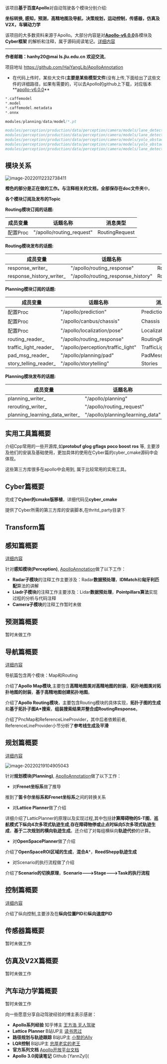 该项目**基于百度Apollo**对自动驾驶各个模块分别介绍: 

**坐标转换, 感知，预测，高精地图及导航，决策规划，运动控制，传感器，仿真及V2X，车辆动力学**

该项目的大多数资料来源于Apollo。大部分内容是对[**Apollo-v6.0.0**](https://github.com/ApolloAuto/apollo/releases/tag/v6.0.0)各模块及 **Cyber框架** 的解析和注释，属于源码阅读笔记。[详细内容](doc/自动驾驶导论.md)

---

**作者邮箱：hanhy20@mai ls.jlu.edu.cn** **欢迎交流**。

项目地址 https://github.com/HaiYangLib/ApolloAnnotation

* 在代码上传时，某些大文件(**主要是某些模型文件**)没有上传,下面给出了这些文件的详细路径，如果有需要的，可以去Apollo的github上下载，对应版本**[apollo-v6.0.0](https://github.com/ApolloAuto/apollo/releases/tag/v6.0.0)**


```c
*.caffemodel
*.model
*.caffemodel.metadata
*.onnx

modules/planning/data/model/*.pt

modules/perception/production/data/perception/camera/models/lane_detector/darkSCNN/params
modules/perception/production/data/perception/camera/models/lane_detector/darkSCNN/params
modules/perception/production/data/perception/camera/models/yolo_obstacle_detector/3d-r4-half/params
modules/perception/production/data/perception/camera/models/yolo_obstacle_detector/3d-yolo/params
modules/perception/production/data/perception/camera/models/lane_detector/darkSCNN/params
```

## 模块关系

![image-20220112232738411](assets/readme.assets/image-20220112232738411.png)



**橙色的部分是正在做的工作。**与注释相关的文档，全部保存在**doc文件夹**中。

**各个模块订阅及发布的Topic**

**Routing模块订阅的话题:**

| 成员变量 | 话题名称                  | 消息类型       |
| -------- | ------------------------- | -------------- |
| 配置Proc | "/apollo/routing_request" | RoutingRequest |

**Routing模块发布的话题:**

| 成员变量                 | 话题名称                           | 消息类型        |
| ------------------------ | ---------------------------------- | --------------- |
| response_writer_         | "/apollo/routing_response"         | RoutingResponse |
| response_history_writer_ | "/apollo/routing_response_history" | RoutingResponse |

**Planning模块订阅的话题:**

| 成员变量              | 话题名称                           | 消息类型              |
| --------------------- | ---------------------------------- | --------------------- |
| 配置Proc              | "/apollo/prediction"               | PredictionObstacles   |
| 配置Proc              | "/apollo/canbus/chassis"           | Chassis               |
| 配置Proc              | "/apollo/localization/pose"        | LocalizationEstimate  |
| routing_reader_       | "/apollo/routing_response"         | RoutingResponse       |
| traffic_light_reader_ | "/apollo/perception/traffic_light" | TrafficLightDetection |
| pad_msg_reader_       | "/apollo/planning/pad"             | PadMessage            |
| story_telling_reader_ | "/apollo/storytelling"             | Stories               |

**Planning模块发布的话题:**

| 成员变量                       | 话题名称                         | 消息类型             |
| ------------------------------ | -------------------------------- | -------------------- |
| planning_writer_               | "/apollo/planning"               | ADCTrajectory        |
| rerouting_writer_              | "/apollo/routing_request"        | RoutingRequest       |
| planning_learning_data_writer_ | "/apollo/planning/learning_data" | PlanningLearningData |

## 实用工具篇概要 

介绍Cpp常用的一些开源库,如**protobuf glog gflags poco boost ros** 等, 主要涉及他们的安装及基础使用，更加具体的使用在Cyber篇的cyber_cmake源码中会体现。

这些第三方库很多在apollo中会用到, 属于比较常用的实用工具。

## Cyber篇概要 

完成了**Cyber的cmake版移植**，详细代码见**cyber_cmake**

提供了Cyber所需的第三方库的安装脚本,在thritd_party目录下

## Transform篇 

## 感知篇概要 

[详细内容](doc/自动驾驶导论.md)

针对**感知模块(Perception)**,   [ApolloAnnotation](https://github.com/HaiYangLib/ApolloAnnotation)做了以下工作：

* **Radar子模块**的注释工作主要涉及：Radar**数据预处理**，**IDMatch**和**匈牙利匹配**算法的讲解
* **Liadr子模块**的注释工作主要涉及：Lidar**数据预处理**，**Pointpillars算法**实现过程的分析与代码注释
* **Camera子模块**的注释工作暂时未做

## 预测篇概要 

暂时未做工作

##  导航篇概要 

[详细内容](doc/自动驾驶导论.md)

导航篇包含两个模块：Map和Routing

介绍了**Apollo Map模块**,主要包含**高精地图类对高精地图的封装**，**拓扑地图类对拓扑地图的封装**，**基于高精地图创建拓扑地图**。

介绍了**Apollo Routing模块**，主要包含Routing模块的具体实现，**拓扑子图的生成**和**基于拓扑子图A*搜索**，**组装搜索结果并整合成RoutingResponse**。

介绍了PncMap和ReferenceLineProvider，其中后者依赖前者, ReferenceLineProvider小节分析了**参考线生成及平滑**

## 规划篇概要 

[详细内容](doc/自动驾驶导论.md)

![image-20220219104905043](assets/readme.assets/image-20220219104905043.png)

针对**规划模块(Planning)**,   [ApolloAnnotation](https://github.com/HaiYangLib/ApolloAnnotation)做了以下工作：

* 对**Frenet坐标系**做了推导

推到了**笛卡尔坐标系和Frenet坐标系**之间的转换关系

* 对**Lattice Planner**做了介绍

详细介绍了LatticPlanner的原理以及实现过程,其中包括**计算障碍物的S-T图**，**巡航模式下纵向4次多项式轨迹生成**,**存在障碍物停或止点时纵向5次多项式轨迹生成**，**基于二次规划的横向轨迹生成**。还介绍了对每组横纵向**轨迹代价**的计算。

* 对**OpenSpacePlanner**做了介绍

介绍了**OpenSpaceROI区域的生成**，**混合A***，**ReedShepp轨迹生成**

* 对Scenario的执行流程做了介绍

介绍了**Scenario的切换原理**，**Scenario--->Stage--->Task的执行流程**

## 控制篇概要 

[详细内容](doc/自动驾驶导论.md)

介绍了纵向控制,主要涉及在**纵向位置PID**和**纵向速度PID**

## 传感器篇概要 

暂时未做工作

## 仿真及V2X篇概要 

暂时未做工作

## 汽车动力学篇概要 

暂时未做工作

 



向一些愿意分享自动驾驶经验的博主表示感谢：

* **Apollo系列经验**  知乎博主  [王方浩 无人驾驶](https://www.zhihu.com/column/self-driving) 
* **Lattice Planner** B站UP主 [读书思过](https://space.bilibili.com/325034144)
* **路径规划与轨迹跟踪** B站UP主 [小黎的Ally](https://space.bilibili.com/477041559)
* **LQR控制** B站UP主 [忠厚老实的老王](https://space.bilibili.com/287989852?from=search&seid=125495911078972296&spm_id_from=333.337.0.0)
* **官方系列文档** [Apollo开放平台文档](https://apollo.auto/Apollo-Homepage-Document/Apollo_Doc_CN_6_0/)
* **Apollo 3.0阅读笔记**  Github [YannZyl](
